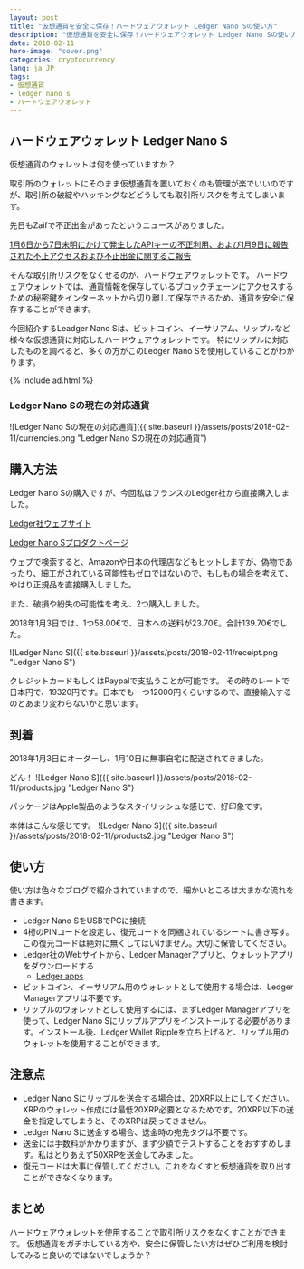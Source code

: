 ```yaml
---
layout: post
title: "仮想通貨を安全に保存！ハードウェアウォレット Ledger Nano Sの使い方"
description: "仮想通貨を安全に保存！ハードウェアウォレット Ledger Nano Sの使い方"
date: 2018-02-11
hero-image: "cover.png"
categories: cryptocurrency
lang: ja_JP
tags:
- 仮想通貨
- ledger nano s
- ハードウェアウォレット
---
```


## ハードウェアウォレット Ledger Nano S

仮想通貨のウォレットは何を使っていますか？

取引所のウォレットにそのまま仮想通貨を置いておくのも管理が楽でいいのですが、取引所の破綻やハッキングなどどうしても取引所リスクを考えてしまいます。

先日もZaifで不正出金があったというニュースがありました。

[1月6日から7日未明にかけて発生したAPIキーの不正利用、および1月9日に報告された不正アクセスおよび不正出金に関するご報告](https://corp.zaif.jp/info/8265/)


そんな取引所リスクをなくせるのが、ハードウェアウォレットです。
ハードウェアウォレットでは、通貨情報を保存しているブロックチェーンにアクセスするための秘密鍵をインターネットから切り離して保存できるため、通貨を安全に保存することができます。

今回紹介するLeadger Nano Sは、ビットコイン、イーサリアム、リップルなど様々な仮想通貨に対応したハードウェアウォレットです。
特にリップルに対応したものを調べると、多くの方がこのLedger Nano Sを使用していることがわかります。

{% include ad.html %}

### Ledger Nano Sの現在の対応通貨

![Ledger Nano Sの現在の対応通貨]({{ site.baseurl }}/assets/posts/2018-02-11/currencies.png "Ledger Nano Sの現在の対応通貨")

## 購入方法

Ledger Nano Sの購入ですが、今回私はフランスのLedger社から直接購入しました。

[Ledger社ウェブサイト](https://www.ledgerwallet.com)

[Ledger Nano Sプロダクトページ](https://www.ledgerwallet.com/products/ledger-nano-s)

ウェブで検索すると、Amazonや日本の代理店などもヒットしますが、偽物であったり、細工がされている可能性もゼロではないので、もしもの場合を考えて、やはり正規品を直接購入しました。

また、破損や紛失の可能性を考え、2つ購入しました。

2018年1月3日では、1つ58.00€で、日本への送料が23.70€。合計139.70€でした。

![Ledger Nano S]({{ site.baseurl }}/assets/posts/2018-02-11/receipt.png "Ledger Nano S")

クレジットカードもしくはPaypalで支払うことが可能です。
その時のレートで日本円で、19320円です。日本でも一つ12000円くらいするので、直接輸入するのとあまり変わらないかと思います。

## 到着

2018年1月3日にオーダーし、1月10日に無事自宅に配送されてきました。

どん！
![Ledger Nano S]({{ site.baseurl }}/assets/posts/2018-02-11/products.jpg "Ledger Nano S")

パッケージはApple製品のようなスタイリッシュな感じで、好印象です。

本体はこんな感じです。
![Ledger Nano S]({{ site.baseurl }}/assets/posts/2018-02-11/products2.jpg "Ledger Nano S")


## 使い方

使い方は色々なブログで紹介されていますので、細かいところは大まかな流れを書きます。

- Ledger Nano SをUSBでPCに接続
- 4桁のPINコードを設定し、復元コードを同梱されているシートに書き写す。この復元コードは絶対に無くしてはいけません。大切に保管してください。
- Ledger社のWebサイトから、Ledger Managerアプリと、ウォレットアプリをダウンロードする
    - [Ledger apps](https://www.ledgerwallet.com/apps)
- ビットコイン、イーサリアム用のウォレットとして使用する場合は、Ledger Managerアプリは不要です。
- リップルのウォレットとして使用するには、まずLedger Managerアプリを使って、Ledger Nano Sにリップルアプリをインストールする必要があります。インストール後、Ledger Wallet Rippleを立ち上げると、リップル用のウォレットを使用することができます。

## 注意点

- Ledger Nano Sにリップルを送金する場合は、20XRP以上にしてください。XRPのウォレット作成には最低20XRP必要となるためです。20XRP以下の送金を指定してしまうと、そのXRPは戻ってきません。
- Ledger Nano Sに送金する場合、送金時の宛先タグは不要です。
- 送金には手数料がかかりますが、まず少額でテストすることをおすすめします。私はとりあえず50XRPを送金してみました。
- 復元コードは大事に保管してください。これをなくすと仮想通貨を取り出すことができなくなります。

## まとめ

ハードウェアウォレットを使用することで取引所リスクをなくすことができます。
仮想通貨をガチホしている方や、安全に保管したい方はぜひご利用を検討してみると良いのではないでしょうか？

